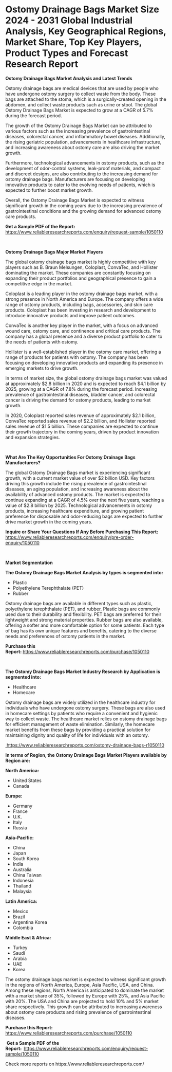 <p><h1>Ostomy Drainage Bags Market Size 2024 - 2031 Global Industrial Analysis, Key Geographical Regions, Market Share, Top Key Players, Product Types and Forecast Research Report</h1></p><p><strong>Ostomy Drainage Bags Market Analysis and Latest Trends</strong></p>
<p><p>Ostomy drainage bags are medical devices that are used by people who have undergone ostomy surgery to collect waste from the body. These bags are attached to the stoma, which is a surgically-created opening in the abdomen, and collect waste products such as urine or stool. The global Ostomy Drainage Bags Market is expected to grow at a CAGR of 5.7% during the forecast period.</p><p>The growth of the Ostomy Drainage Bags Market can be attributed to various factors such as the increasing prevalence of gastrointestinal diseases, colorectal cancer, and inflammatory bowel diseases. Additionally, the rising geriatric population, advancements in healthcare infrastructure, and increasing awareness about ostomy care are also driving the market growth.</p><p>Furthermore, technological advancements in ostomy products, such as the development of odor-control systems, leak-proof materials, and compact and discreet designs, are also contributing to the increasing demand for ostomy drainage bags. Manufacturers are focusing on developing innovative products to cater to the evolving needs of patients, which is expected to further boost market growth.</p><p>Overall, the Ostomy Drainage Bags Market is expected to witness significant growth in the coming years due to the increasing prevalence of gastrointestinal conditions and the growing demand for advanced ostomy care products.</p></p>
<p><strong>Get a Sample PDF of the Report:&nbsp;</strong> <a href="https://www.reliableresearchreports.com/enquiry/request-sample/1050110">https://www.reliableresearchreports.com/enquiry/request-sample/1050110</a></p>
<p>&nbsp;</p>
<p><strong>Ostomy Drainage Bags Major Market Players</strong></p>
<p><p>The global ostomy drainage bags market is highly competitive with key players such as B. Braun Melsungen, Coloplast, ConvaTec, and Hollister dominating the market. These companies are constantly focusing on expanding their product portfolios and geographical presence to gain a competitive edge in the market.</p><p>Coloplast is a leading player in the ostomy drainage bags market, with a strong presence in North America and Europe. The company offers a wide range of ostomy products, including bags, accessories, and skin care products. Coloplast has been investing in research and development to introduce innovative products and improve patient outcomes.</p><p>ConvaTec is another key player in the market, with a focus on advanced wound care, ostomy care, and continence and critical care products. The company has a global presence and a diverse product portfolio to cater to the needs of patients with ostomy.</p><p>Hollister is a well-established player in the ostomy care market, offering a range of products for patients with ostomy. The company has been focusing on developing innovative products and expanding its presence in emerging markets to drive growth.</p><p>In terms of market size, the global ostomy drainage bags market was valued at approximately $2.8 billion in 2020 and is expected to reach $4.1 billion by 2025, growing at a CAGR of 7.8% during the forecast period. Increasing prevalence of gastrointestinal diseases, bladder cancer, and colorectal cancer is driving the demand for ostomy products, leading to market growth.</p><p>In 2020, Coloplast reported sales revenue of approximately $2.1 billion, ConvaTec reported sales revenue of $2.2 billion, and Hollister reported sales revenue of $1.5 billion. These companies are expected to continue their growth trajectory in the coming years, driven by product innovation and expansion strategies.</p></p>
<p>&nbsp;</p>
<p><strong>What Are The Key Opportunities For Ostomy Drainage Bags Manufacturers?</strong></p>
<p><p>The global Ostomy Drainage Bags market is experiencing significant growth, with a current market value of over $2 billion USD. Key factors driving this growth include the rising prevalence of gastrointestinal diseases, an aging population, and increasing awareness about the availability of advanced ostomy products. The market is expected to continue expanding at a CAGR of 4.5% over the next five years, reaching a value of $2.8 billion by 2025. Technological advancements in ostomy products, increasing healthcare expenditure, and growing patient preference for disposable and odor-reducing bags are expected to further drive market growth in the coming years.</p></p>
<p><strong>Inquire or Share Your Questions If Any Before Purchasing This Report:</strong> <a href="https://www.reliableresearchreports.com/enquiry/pre-order-enquiry/1050110">https://www.reliableresearchreports.com/enquiry/pre-order-enquiry/1050110</a></p>
<p>&nbsp;</p>
<p><strong>Market Segmentation</strong></p>
<p><strong>The Ostomy Drainage Bags Market Analysis by types is segmented into:</strong></p>
<p><ul><li>Plastic</li><li>Polyethylene Terephthalate (PET)</li><li>Rubber</li></ul></p>
<p><p>Ostomy drainage bags are available in different types such as plastic, polyethylene terephthalate (PET), and rubber. Plastic bags are commonly used due to their durability and flexibility. PET bags are preferred for their lightweight and strong material properties. Rubber bags are also available, offering a softer and more comfortable option for some patients. Each type of bag has its own unique features and benefits, catering to the diverse needs and preferences of ostomy patients in the market.</p></p>
<p><strong>Purchase this Report:&nbsp;</strong><a href="https://www.reliableresearchreports.com/purchase/1050110">https://www.reliableresearchreports.com/purchase/1050110</a></p>
<p>&nbsp;</p>
<p><strong>The Ostomy Drainage Bags Market Industry Research by Application is segmented into:</strong></p>
<p><ul><li>Healthcare</li><li>Homecare</li></ul></p>
<p><p>Ostomy drainage bags are widely utilized in the healthcare industry for individuals who have undergone ostomy surgery. These bags are also used in homecare settings by patients who require a convenient and hygienic way to collect waste. The healthcare market relies on ostomy drainage bags for efficient management of waste elimination. Similarly, the homecare market benefits from these bags by providing a practical solution for maintaining dignity and quality of life for individuals with an ostomy.</p></p>
<p><a href="https://www.reliableresearchreports.com/ostomy-drainage-bags-r1050110">&nbsp;https://www.reliableresearchreports.com/ostomy-drainage-bags-r1050110</a></p>
<p><strong>In terms of Region, the Ostomy Drainage Bags Market Players available by Region are:</strong></p>
<p>
    <p> <strong> North America: </strong>
        <ul>
            <li>United States</li>
            <li>Canada</li>
        </ul>
        </p> 
    <p> <strong> Europe: </strong>
        <ul>
            <li>Germany</li>
            <li>France</li>
            <li>U.K.</li>
            <li>Italy</li>
            <li>Russia</li>
        </ul>
        </p> 
    <p> <strong> Asia-Pacific: </strong>
        <ul>
            <li>China</li>
            <li>Japan</li>
            <li>South Korea</li>
            <li>India</li>
            <li>Australia</li>
            <li>China Taiwan</li>
            <li>Indonesia</li>
            <li>Thailand</li>
            <li>Malaysia</li>
        </ul>
        </p> 
    <p> <strong> Latin America: </strong>
        <ul>
            <li>Mexico</li>
            <li>Brazil</li>
            <li>Argentina Korea</li>
            <li>Colombia</li>
        </ul>
        </p> 
    <p> <strong> Middle East & Africa: </strong>
        <ul>
            <li>Turkey</li>
            <li>Saudi</li>
            <li>Arabia</li>
            <li>UAE</li>
            <li>Korea</li>
        </ul>
    </p>
    </p>
<p><p>The ostomy drainage bags market is expected to witness significant growth in the regions of North America, Europe, Asia Pacific, USA, and China. Among these regions, North America is anticipated to dominate the market with a market share of 35%, followed by Europe with 25%, and Asia Pacific with 20%. The USA and China are projected to hold 10% and 5% market share respectively. This growth can be attributed to increasing awareness about ostomy care products and rising prevalence of gastrointestinal diseases.</p></p>
<p><strong>Purchase this Report: </strong><a href="https://www.reliableresearchreports.com/purchase/1050110">https://www.reliableresearchreports.com/purchase/1050110</a></p>
<p>&nbsp;<strong>Get a Sample PDF of the Report:&nbsp;&nbsp;</strong><a href="https://www.reliableresearchreports.com/enquiry/request-sample/1050110">https://www.reliableresearchreports.com/enquiry/request-sample/1050110</a></p>
<p><strong></strong></p>
<p>Check more reports on https://www.reliableresearchreports.com/</p>